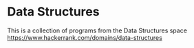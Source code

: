 Data Structures
===============

This is a collection of programs from the Data Structures space 
https://www.hackerrank.com/domains/data-structures

